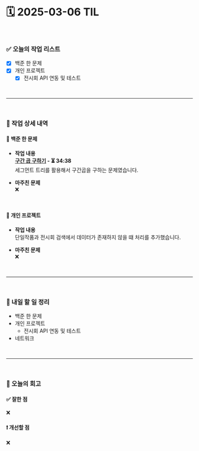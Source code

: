 # 🗓️ 2025-03-06 TIL

<br>

### ✅ 오늘의 작업 리스트  
- [x] 백준 한 문제
- [x] 개인 프로젝트
    - [x] 전시회 API 연동 및 테스트

<br>

---

<br>

### 📌 작업 상세 내역  

#### 🔹 백준 한 문제
- **작업 내용**<br>
**[구간 곱 구하기](https://www.acmicpc.net/problem/11505) - ⏳ 34:38**<br>
세그먼트 트리를 활용해서 구간곱을 구하는 문제였습니다.

- **마주친 문제**<br>
❌

<br>

#### 🔹 개인 프로젝트
- **작업 내용**<br>
단일작품과 전시회 검색에서 데이터가 존재하지 않을 떄 처리를 추가했습니다.

- **마주친 문제**<br>
❌

<br>

---

<br>

### 🚀 내일 할 일 정리  

- 백준 한 문제
- 개인 프로젝트
    - 전시회 API 연동 및 테스트
- 네트워크

<br>

---

<br>

### 🧐 오늘의 회고  

#### ✅ 잘한 점
❌

#### ❗ 개선할 점
❌


<br><br><br>